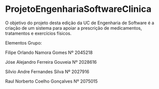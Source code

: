 # ProjetoEngenhariaSoftwareClinica

O objetivo do projeto desta edição da UC de Engenharia de Software é a criação de um sistema para apoiar a prescrição de medicamentos, tratamentos e exercícios físicos.

Elementos Grupo:

Filipe Orlando Namora Gomes Nº 2045218

Jóse Alejandro Ferreira Gouveia Nº 2028616

Sílvio Andre Fernandes Silva Nº 2027916

Raul Norberto Coelho Gonçalves Nº 2075015
